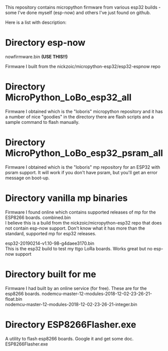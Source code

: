 This repository contains micropython firmware from various esp32 builds - some I've done myself (esp-now) and others I've just found on github.


Here is a list with description:

<h1><strong>Directory esp-now</strong></h1>
<p>  nowfirmware.bin <strong>(USE THIS!!)</strong>                            
  
Firmware I built from the nickzoic/micropython-esp32/esp32-espnow repo

<h1><strong>Directory MicroPython_LoBo_esp32_all</strong></h1>  

Firmware I obtained which is the "loboris" micropython repository and it has a number of nice "goodies" in the directory there are flash scripts and a sample command to flash manually.
                                              
                                              
<h1><strong>Directory MicroPython_LoBo_esp32_psram_all</strong></h1>

Firmware I obtained which is the "loboris" mp repository for an ESP32 with psram support.  It will work if you don't have psram, but you'll get an error message on boot-up.
                                              
<h1><strong>Directory vanilla mp binaries</strong></h1>
  
Firmware I found online which contains supported releases of mp for the ESP8266 boards.
combined.bin                                
I believe this is a build from the nickzoic/micropython-esp32 repo that does not contain esp-now support.  Don't know what it has more than the standard, supported mp for esp32 releases.

esp32-20190214-v1.10-98-g4daee3170.bin      
This is the esp32 build to test my ttgo LoRa boards.  Works great but no esp-now support
                                              
                                              
<h1><strong>Directory built for me</strong></h1>

Firmware I had built by an online service (for free).  These are for the esp8266 boards.
nodemcu-master-12-modules-2018-12-02-23-26-21-float.bin   
nodemcu-master-12-modules-2018-12-02-23-26-21-integer.bin


<h1><strong>Directory ESP8266Flasher.exe</strong></h1>

A utility to flash esp8266 boards. Google it and get some doc. 
ESP8266Flasher.exe

